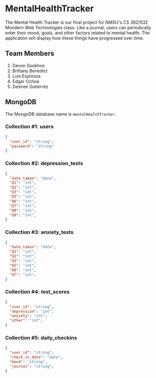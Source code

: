 # MentalHealthTracker
The Mental Health Tracker is our final project for NMSU's CS 382/532 Mondern Web Technologies class. Like a journal, users can periodically enter their mood, goals, and other factors related to mental health. The application will display how these things have progressed over time.

## Team Members
1. Devon Sookhoo
2. Brittany Benedict
3. Luis Espinoza
4. Edgar Ochoa
5. Desiree Gutierrez

## MongoDB
The MongoDB database name is `mentalHealthTracker`.

### Collection #1: users
```json
{
  "user_id": "string",
  "password": "string"
}
```
### Collection #2: depression_tests
```json
{
  "date_taken": "date",
  "Q1": "int",
  "Q2": "int",
  "Q3": "int",
  "Q5": "int",
  "Q6": "int",
  "Q7": "int",
  "Q8": "int",
  "Q9": "int",
}
```

### Collection #3: anxiety_tests
```json
{
  "date_taken": "date",
  "Q1": "int",
  "Q2": "int",
  "Q3": "int",
  "Q5": "int",
  "Q6": "int",
  "Q7": "int",
}
```
### Collection #4: test_scores
```json
{
  "user_id": "string",
  "depression": "int",
  "anxiety": "int",
  "other": "int",
}
```


### Collection #5: daily_checkins
```json
{
  "user_id": "string",
  "check_in_date": "date",
  "mood": "string",
  "journal": "string",
}
```